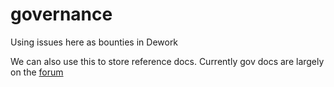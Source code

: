 # governance

Using issues here as bounties in Dework

We can also use this to store reference docs.  Currently gov docs are largely on the [forum](forum.opendatacommunity.org) 
